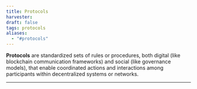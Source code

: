 ```yaml
---
title: Protocols
harvester: 
draft: false
tags: protocols
aliases:
  - "#protocols"
---
```


**Protocols** are standardized sets of rules or procedures, both digital (like blockchain communication frameworks) and social (like governance models), that enable coordinated actions and interactions among participants within decentralized systems or networks.

---
